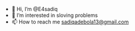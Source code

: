 - 👋 Hi, I’m @E4sadiq
- 👀 I’m interested in sloving problems
- 📫 How to reach me sadiqadebola13@gmail.com

<!---
E4sadiq/E4sadiq is a ✨ special ✨ repository because its `README.md` (this file) appears on your GitHub profile.
You can click the Preview link to take a look at your changes.
--->
